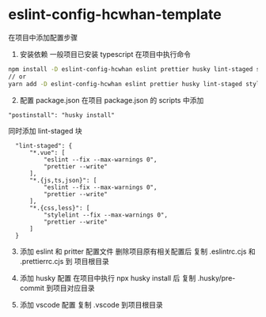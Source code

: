 # eslint-config-hcwhan-template

在项目中添加配置步骤

1. 安装依赖
一般项目已安装 typescript 在项目中执行命令
``` bash
npm install -D eslint-config-hcwhan eslint prettier husky lint-staged stylelint
// or
yarn add -D eslint-config-hcwhan eslint prettier husky lint-staged stylelint
```

2. 配置 package.json
在项目 package.json 的 scripts 中添加
```
"postinstall": "husky install"
```
同时添加 lint-staged 块
```
  "lint-staged": {
      "*.vue": [
          "eslint --fix --max-warnings 0",
          "prettier --write"
      ],
      "*.{js,ts,json}": [
          "eslint --fix --max-warnings 0",
          "prettier --write"
      ],
      "*.{css,less}": [
          "stylelint --fix --max-warnings 0",
          "prettier --write"
      ]
  }
```

3. 添加 eslint 和 pritter 配置文件
删除项目原有相关配置后
复制 .eslintrc.cjs 和 .prettierrc.cjs 到 项目根目录

4. 添加 husky 配置
在项目中执行 npx husky install 后
复制 .husky/pre-commit 到项目对应目录

5. 添加 vscode 配置
复制 .vscode 到项目根目录

